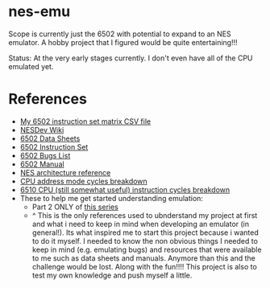 # nes-emu
Scope is currently just the 6502 with potential to expand to an NES emulator. A hobby project that I figured would be quite entertaining!!!

Status: At the very early stages currently. I don't even have all of the CPU emulated yet.


# References
- [My 6502 instruction set matrix CSV file](https://gist.github.com/mrniceguy127/356a06ac20bf72106305e43b2897bc62)
- [NESDev Wiki](https://wiki.nesdev.org/w/index.php/Nesdev_Wiki)
- [6502 Data Sheets](http://archive.6502.org/datasheets/rockwell_r650x_r651x.pdf)
- [6502 Instruction Set](https://www.masswerk.at/6502/6502_instruction_set.html)
- [6502 Bugs List](http://nesdev.icequake.net/6502bugs.txt)
- [6502 Manual](http://archive.6502.org/datasheets/synertek_programming_manual.pdf)
- [NES architecture reference](http://fms.komkon.org/EMUL8/NES.html)
- [CPU address mode cycles breakdown](https://www.nesdev.org/6502_cpu.txt)
- [6510 CPU (still somewhat useful) instruction cycles breakdown](https://the-dreams.de/aay64.txt)
- These to help me get started understanding emulation:
  - Part 2 ONLY of [this series](https://www.youtube.com/watch?v=8XmxKPJDGU0)
  - ^ This is the only references used to ubnderstand my project at first and what i need to keep in mind when developing an emulator (in general!). Its what inspired me to start this project because i wanted to do it myself. I needed to know the non obvious things I needed to keep in mind (e.g. emulating bugs) and resources that were available to me such as data sheets and manuals. Anymore than this and the challenge would be lost. Along with the fun!!!! This project is also to test my own knowledge and push myself a little.
